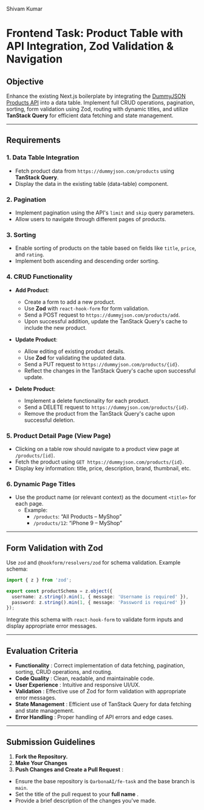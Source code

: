 Shivam Kumar

# Frontend Task: Product Table with API Integration, Zod Validation & Navigation

## Objective

Enhance the existing Next.js boilerplate by integrating the [DummyJSON Products API](https://dummyjson.com/docs/products) into a data table. Implement full CRUD operations, pagination, sorting, form validation using Zod, routing with dynamic titles, and utilize **TanStack Query** for efficient data fetching and state management.

---

## Requirements

### 1. Data Table Integration

- Fetch product data from `https://dummyjson.com/products` using **TanStack Query**.
- Display the data in the existing table (data-table) component.

### 2. Pagination

- Implement pagination using the API's `limit` and `skip` query parameters.
- Allow users to navigate through different pages of products.

### 3. Sorting

- Enable sorting of products on the table based on fields like `title`, `price`, and `rating`.
- Implement both ascending and descending order sorting.

### 4. CRUD Functionality

- **Add Product**:

  - Create a form to add a new product.
  - Use **Zod** with `react-hook-form` for form validation.
  - Send a POST request to `https://dummyjson.com/products/add`.
  - Upon successful addition, update the TanStack Query's cache to include the new product.
- **Update Product**:

  - Allow editing of existing product details.
  - Use **Zod** for validating the updated data.
  - Send a PUT request to `https://dummyjson.com/products/{id}`.
  - Reflect the changes in the TanStack Query's cache upon successful update.
- **Delete Product**:

  - Implement a delete functionality for each product.
  - Send a DELETE request to `https://dummyjson.com/products/{id}`.
  - Remove the product from the TanStack Query's cache upon successful deletion.

### 5. Product Detail Page (View Page)

- Clicking on a table row should navigate to a product view page at `/products/[id]`.
- Fetch the product using `GET https://dummyjson.com/products/{id}`.
- Display key information: title, price, description, brand, thumbnail, etc.

### 6. Dynamic Page Titles

- Use the product name (or relevant context) as the document `<title>` for each page.
  - Example:
    - `/products`: “All Products – MyShop”
    - `/products/12`: “iPhone 9 – MyShop”

---

## Form Validation with Zod

Use `zod` and `@hookform/resolvers/zod` for schema validation. Example schema:

```typescript
import { z } from 'zod';

export const productSchema = z.object({
  username: z.string().min(1, { message: 'Username is required' }),
  password: z.string().min(1, { message: 'Password is required' })
});
```

Integrate this schema with `react-hook-form` to validate form inputs and display appropriate error messages.

---

## Evaluation Criteria

* **Functionality** : Correct implementation of data fetching, pagination, sorting, CRUD operations, and routing.
* **Code Quality** : Clean, readable, and maintainable code.
* **User Experience** : Intuitive and responsive UI/UX.
* **Validation** : Effective use of Zod for form validation with appropriate error messages.
* **State Management** : Efficient use of TanStack Query for data fetching and state management.
* **Error Handling** : Proper handling of API errors and edge cases.

---

## Submission Guidelines

1. **Fork the Repository.**
2. **Make Your Changes**
3. **Push Changes and Create a Pull Request** :

* Ensure the base repository is `QarbonaAI/fe-task` and the base branch is `main`.
* Set the title of the pull request to your  **full name** .
* Provide a brief description of the changes you've made.
